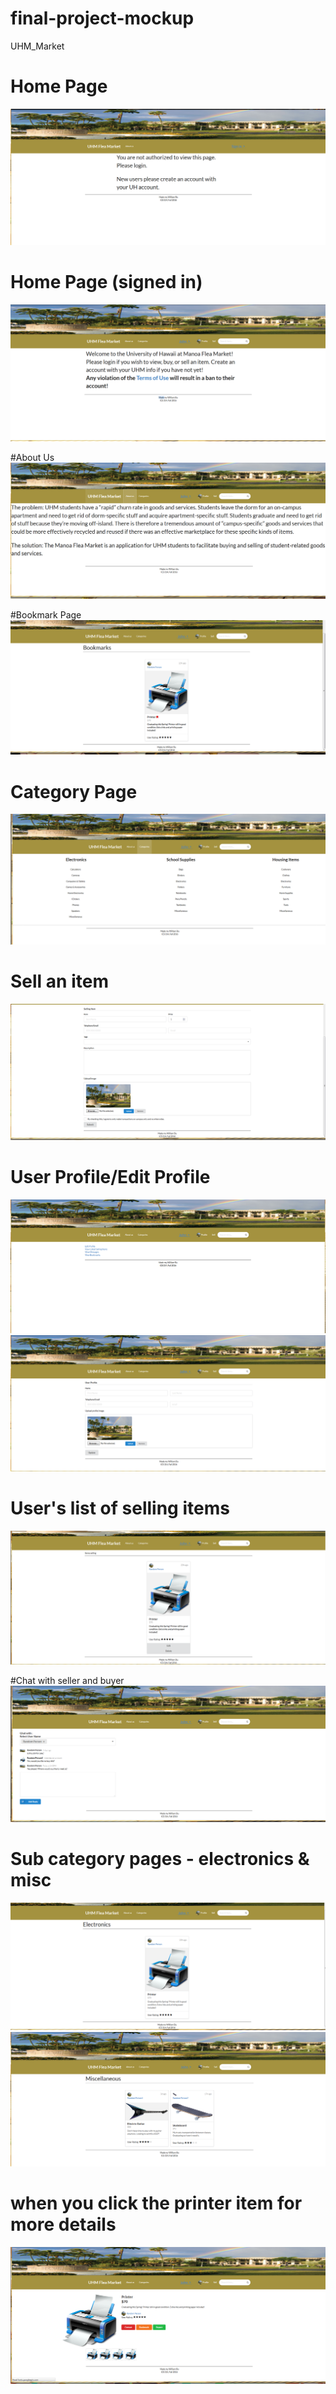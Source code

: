 # final-project-mockup

UHM_Market

# Home Page
<img class="ui huge image" src="/doc/home-page.png">

# Home Page (signed in)
<img class="ui huge image" src="/doc/home-page(signed in).png">

#About Us
<img class="ui huge image" src="/doc/about-us.png">

#Bookmark Page
<img class="ui huge image" src="/doc/bookmark-page.png">

# Category Page
<img class="ui huge image" src="/doc/category-page.png">

# Sell an item
<img class="ui huge image" src="/doc/sell-page.png">

# User Profile/Edit Profile
<img class="ui huge image" src="/doc/profile-options-page.png">
<img class="ui huge image" src="/doc/profile-page.png">

# User's list of selling items
<img class="ui huge image" src="/doc/list-page.png">

#Chat with seller and buyer
<img class="ui huge image" src="/doc/chat-page.png">

# Sub category pages - electronics & misc
<img class="ui huge image" src="/doc/electronics-page.png">
<img class="ui huge image" src="/doc/misc-page.png">

# when you click the printer item for more details
<img class="ui huge image" src="/doc/printer-page.png">